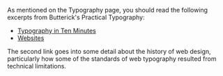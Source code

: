 As mentioned on the Typography page, you should read the following excerpts from Butterick's Practical Typography:

* [Typography in Ten Minutes ](http://practicaltypography.com/typography-in-ten-minutes.html)
* [Websites](http://practicaltypography.com/websites.html)

The second link goes into some detail about the history of web design, particularly how some of the standards of web typography resulted from technical limitations. 



